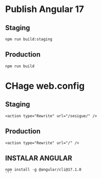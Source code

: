 # Publish Angular 17
## Staging
```
npm run build:staging
```

## Production
```
npm run build
```


# CHage web.config

## Staging
```
<action type="Rewrite" url="/sesigue/" />
```

## Production
```
<action type="Rewrite" url="/" />
```


## INSTALAR ANGULAR
````
npm install -g @angular/cli@17.1.0
```
